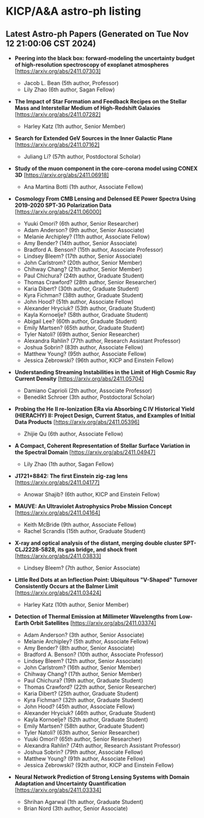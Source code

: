 # KICP/A&A astro-ph listing

## Latest Astro-ph Papers (Generated on Tue Nov 12 21:00:06 CST 2024)

- **Peering into the black box: forward-modeling the uncertainty budget of high-resolution spectroscopy of exoplanet atmospheres**
[https://arxiv.org/abs/2411.07303]
  + Jacob L. Bean (5th author, Professor)
  + Lily Zhao (6th author, Sagan Fellow)

- **The Impact of Star Formation and Feedback Recipes on the Stellar Mass and Interstellar Medium of High-Redshift Galaxies**
[https://arxiv.org/abs/2411.07282]
  + Harley Katz (1th author, Senior Member)

- **Search for Extended GeV Sources in the Inner Galactic Plane**
[https://arxiv.org/abs/2411.07162]
  + Juliang Li? (57th author, Postdoctoral Scholar)

- **Study of the muon component in the core-corona model using CONEX 3D**
[https://arxiv.org/abs/2411.06918]
  + Ana Martina Botti (1th author, Associate Fellow)

- **Cosmology From CMB Lensing and Delensed EE Power Spectra Using 2019-2020 SPT-3G Polarization Data**
[https://arxiv.org/abs/2411.06000]
  + Yuuki Omori? (6th author, Senior Researcher)
  + Adam Anderson? (9th author, Senior Associate)
  + Melanie Archipley? (11th author, Associate Fellow)
  + Amy Bender? (14th author, Senior Associate)
  + Bradford A. Benson? (15th author, Associate Professor)
  + Lindsey Bleem? (17th author, Senior Associate)
  + John Carlstrom? (20th author, Senior Member)
  + Chihway Chang? (21th author, Senior Member)
  + Paul Chichura? (24th author, Graduate Student)
  + Thomas Crawford? (28th author, Senior Researcher)
  + Karia Dibert? (30th author, Graduate Student)
  + Kyra Fichman? (38th author, Graduate Student)
  + John Hood? (51th author, Associate Fellow)
  + Alexander Hryciuk? (53th author, Graduate Student)
  + Kayla Kornoelje? (58th author, Graduate Student)
  + Abigail Lee? (60th author, Graduate Student)
  + Emily Martsen? (65th author, Graduate Student)
  + Tyler Natoli? (69th author, Senior Researcher)
  + Alexandra Rahlin? (77th author, Research Assistant Professor)
  + Joshua Sobrin? (83th author, Associate Fellow)
  + Matthew Young? (95th author, Associate Fellow)
  + Jessica Zebrowski? (96th author, KICP and Einstein Fellow)

- **Understanding Streaming Instabilities in the Limit of High Cosmic Ray Current Density**
[https://arxiv.org/abs/2411.05704]
  + Damiano Caprioli (2th author, Associate Professor)
  + Benedikt Schroer (3th author, Postdoctoral Scholar)

- **Probing the He II re-Ionization ERa via Absorbing C IV Historical Yield (HIERACHY) II: Project Design, Current Status, and Examples of Initial Data Products**
[https://arxiv.org/abs/2411.05396]
  + Zhijie Qu (6th author, Associate Fellow)

- **A Compact, Coherent Representation of Stellar Surface Variation in the Spectral Domain**
[https://arxiv.org/abs/2411.04947]
  + Lily Zhao (1th author, Sagan Fellow)

- **J1721+8842: The first Einstein zig-zag lens**
[https://arxiv.org/abs/2411.04177]
  + Anowar Shajib? (6th author, KICP and Einstein Fellow)

- **MAUVE: An Ultraviolet Astrophysics Probe Mission Concept**
[https://arxiv.org/abs/2411.04164]
  + Keith McBride (9th author, Associate Fellow)
  + Rachel Scrandis (15th author, Graduate Student)

- **X-ray and optical analysis of the distant, merging double cluster SPT-CLJ2228-5828, its gas bridge, and shock front**
[https://arxiv.org/abs/2411.03833]
  + Lindsey Bleem? (7th author, Senior Associate)

- **Little Red Dots at an Inflection Point: Ubiquitous "V-Shaped" Turnover Consistently Occurs at the Balmer Limit**
[https://arxiv.org/abs/2411.03424]
  + Harley Katz (10th author, Senior Member)

- **Detection of Thermal Emission at Millimeter Wavelengths from Low-Earth Orbit Satellites**
[https://arxiv.org/abs/2411.03374]
  + Adam Anderson? (3th author, Senior Associate)
  + Melanie Archipley? (5th author, Associate Fellow)
  + Amy Bender? (8th author, Senior Associate)
  + Bradford A. Benson? (10th author, Associate Professor)
  + Lindsey Bleem? (12th author, Senior Associate)
  + John Carlstrom? (16th author, Senior Member)
  + Chihway Chang? (17th author, Senior Member)
  + Paul Chichura? (19th author, Graduate Student)
  + Thomas Crawford? (22th author, Senior Researcher)
  + Karia Dibert? (25th author, Graduate Student)
  + Kyra Fichman? (32th author, Graduate Student)
  + John Hood? (45th author, Associate Fellow)
  + Alexander Hryciuk? (46th author, Graduate Student)
  + Kayla Kornoelje? (52th author, Graduate Student)
  + Emily Martsen? (58th author, Graduate Student)
  + Tyler Natoli? (63th author, Senior Researcher)
  + Yuuki Omori? (65th author, Senior Researcher)
  + Alexandra Rahlin? (74th author, Research Assistant Professor)
  + Joshua Sobrin? (79th author, Associate Fellow)
  + Matthew Young? (91th author, Associate Fellow)
  + Jessica Zebrowski? (92th author, KICP and Einstein Fellow)

- **Neural Network Prediction of Strong Lensing Systems with Domain Adaptation and Uncertainty Quantification**
[https://arxiv.org/abs/2411.03334]
  + Shrihan Agarwal (1th author, Graduate Student)
  + Brian Nord (3th author, Senior Associate)

